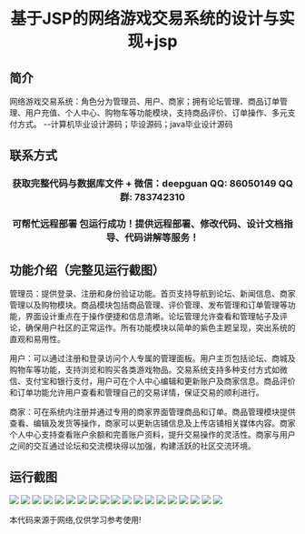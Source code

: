 <p><h1 align="center">基于JSP的网络游戏交易系统的设计与实现+jsp</h1></p>

## 简介
网络游戏交易系统：角色分为管理员、用户、商家；拥有论坛管理、商品订单管理、用户充值、个人中心、购物车等功能模块，支持商品评价、订单操作、多元支付方式。    --计算机毕业设计源码；毕设源码；java毕业设计源码


## 联系方式
<p><h3 align="center">获取完整代码与数据库文件 + 微信：deepguan QQ: 86050149 QQ群: 783742310</h3></p>
<p><h3 align="center">可帮忙远程部署 包运行成功！提供远程部署、修改代码、设计文档指导、代码讲解等服务！</h3></p>

## 功能介绍（完整见运行截图）
管理员：提供登录、注册和身份验证功能。首页支持导航到论坛、新闻信息、商家管理以及购物模块。商品模块包括商品管理、评价管理、发布管理和订单管理等功能，界面设计重点在于操作便捷和信息清晰。论坛管理允许查看和管理帖子及评论，确保用户社区的正常运作。所有功能模块以简单的紫色主题呈现，突出系统的直观和易用性。

用户：可以通过注册和登录访问个人专属的管理面板。用户主页包括论坛、商城及购物车等功能，支持浏览和购买各类游戏物品。交易系统支持多种支付方式如微信、支付宝和银行支付，用户可在个人中心编辑和更新账户及商家信息。商品评价和订单功能允许用户查看和管理自己的交易详情，保证交易的顺利进行。

商家：可在系统内注册并通过专用的商家界面管理商品和订单。商品管理模块提供查看、编辑及发货等操作，商家可以更新店铺信息及上传店铺相关媒体内容。商家个人中心支持查看账户余额和完善账户资料，提升交易操作的灵活性。商家与用户之间的交互通过论坛和交流模块得以加强，构建活跃的社区交流环境。


## 运行截图
![](https://bs-1329754181.cos.ap-shanghai.myqcloud.com/ssm/JspBasedOnlineGameTradingSystem/img/001.jpg)
![](https://bs-1329754181.cos.ap-shanghai.myqcloud.com/ssm/JspBasedOnlineGameTradingSystem/img/002.jpg)
![](https://bs-1329754181.cos.ap-shanghai.myqcloud.com/ssm/JspBasedOnlineGameTradingSystem/img/003.jpg)
![](https://bs-1329754181.cos.ap-shanghai.myqcloud.com/ssm/JspBasedOnlineGameTradingSystem/img/004.jpg)
![](https://bs-1329754181.cos.ap-shanghai.myqcloud.com/ssm/JspBasedOnlineGameTradingSystem/img/005.jpg)
![](https://bs-1329754181.cos.ap-shanghai.myqcloud.com/ssm/JspBasedOnlineGameTradingSystem/img/006.jpg)
![](https://bs-1329754181.cos.ap-shanghai.myqcloud.com/ssm/JspBasedOnlineGameTradingSystem/img/007.jpg)
![](https://bs-1329754181.cos.ap-shanghai.myqcloud.com/ssm/JspBasedOnlineGameTradingSystem/img/008.jpg)
![](https://bs-1329754181.cos.ap-shanghai.myqcloud.com/ssm/JspBasedOnlineGameTradingSystem/img/009.jpg)
![](https://bs-1329754181.cos.ap-shanghai.myqcloud.com/ssm/JspBasedOnlineGameTradingSystem/img/010.jpg)
![](https://bs-1329754181.cos.ap-shanghai.myqcloud.com/ssm/JspBasedOnlineGameTradingSystem/img/011.jpg)
![](https://bs-1329754181.cos.ap-shanghai.myqcloud.com/ssm/JspBasedOnlineGameTradingSystem/img/012.jpg)
![](https://bs-1329754181.cos.ap-shanghai.myqcloud.com/ssm/JspBasedOnlineGameTradingSystem/img/013.jpg)
![](https://bs-1329754181.cos.ap-shanghai.myqcloud.com/ssm/JspBasedOnlineGameTradingSystem/img/014.jpg)
![](https://bs-1329754181.cos.ap-shanghai.myqcloud.com/ssm/JspBasedOnlineGameTradingSystem/img/015.jpg)
![](https://bs-1329754181.cos.ap-shanghai.myqcloud.com/ssm/JspBasedOnlineGameTradingSystem/img/016.jpg)
![](https://bs-1329754181.cos.ap-shanghai.myqcloud.com/ssm/JspBasedOnlineGameTradingSystem/img/017.jpg)
![](https://bs-1329754181.cos.ap-shanghai.myqcloud.com/ssm/JspBasedOnlineGameTradingSystem/img/018.jpg)
![](https://bs-1329754181.cos.ap-shanghai.myqcloud.com/ssm/JspBasedOnlineGameTradingSystem/img/019.jpg)

<p>本代码来源于网络,仅供学习参考使用!</p>
